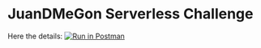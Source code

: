 # JuanDMeGon Serverless Challenge
Here the details:
[![Run in Postman](https://run.pstmn.io/button.svg)](https://app.getpostman.com/run-collection/1392474-3c8c94f6-a0a5-469d-a023-d188a901e5ab?action=collection%2Ffork&collection-url=entityId%3D1392474-3c8c94f6-a0a5-469d-a023-d188a901e5ab%26entityType%3Dcollection%26workspaceId%3Dadc58ab3-7326-4998-b30d-b9c35c861625)
